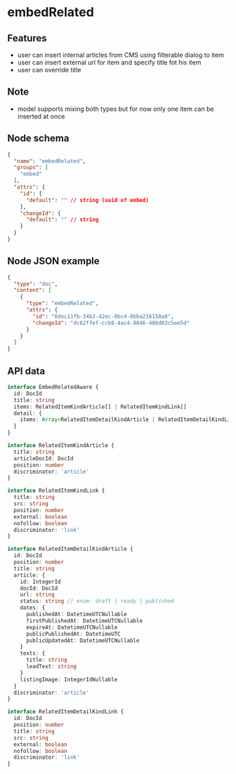 # embedRelated

## Features
- user can insert internal articles from CMS using filterable dialog to item
- user can insert external url for item and specify title fot his item
- user can override title

## Note
- model supports mixing both types but for now only one item can be inserted at once

## Node schema

```json
{
  "name": "embedRelated",
  "groups": [
    "embed"
  ],
  "attrs": {
    "id": {
      "default": "" // string (uuid of embed)
    },
    "changeId": {
      "default": "" // string
    }
  }
}
```

## Node JSON example

```json
{
  "type": "doc",
  "content": [
    {
      "type": "embedRelated",
      "attrs": {
        "id": "6dec11fb-34b2-42ec-8bc4-0bba216158a8",
        "changeId": "dc62ffef-ccb8-4ac4-8046-406d03c5ee5d"
      }
    }
  ]
}
```

## API data

```ts
interface EmbedRelatedAware {
  id: DocId
  title: string
  items: RelatedItemKindArticle[] | RelatedItemKindLink[]
  detail: {
    items: Array<RelatedItemDetailKindArticle | RelatedItemDetailKindLink>
  }
}

interface RelatedItemKindArticle {
  title: string
  articleDocId: DocId
  position: number
  discriminator: 'article'
}

interface RelatedItemKindLink {
  title: string
  src: string
  position: number
  external: boolean
  nofollow: boolean
  discriminator: 'link'
}

interface RelatedItemDetailKindArticle {
  id: DocId
  position: number
  title: string
  article: {
    id: IntegerId
    docId: DocId
    url: string
    status: string // enum: draft | ready | published
    dates: {
      publishedAt: DatetimeUTCNullable
      firstPublishedAt: DatetimeUTCNullable
      expireAt: DatetimeUTCNullable
      publicPublishedAt: DatetimeUTC
      publicUpdatedAt: DatetimeUTCNullable
    }
    texts: {
      title: string
      leadText: string
    }
    listingImage: IntegerIdNullable
  }
  discriminator: 'article'
}

interface RelatedItemDetailKindLink {
  id: DocId
  position: number
  title: string
  src: string
  external: boolean
  nofollow: boolean
  discriminator: 'link'
}
```
